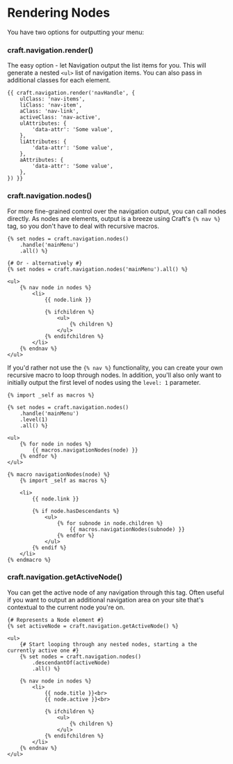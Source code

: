# Rendering Nodes

You have two options for outputting your menu:

### craft.navigation.render()

The easy option - let Navigation output the list items for you. This will generate a nested `<ul>` list of navigation items. You can also pass in additional classes for each element.

```twig
{{ craft.navigation.render('navHandle', {
    ulClass: 'nav-items',
    liClass: 'nav-item',
    aClass: 'nav-link',
    activeClass: 'nav-active',
    ulAttributes: {
        'data-attr': 'Some value',
    },
    liAttributes: {
        'data-attr': 'Some value',
    },
    aAttributes: {
        'data-attr': 'Some value',
    },
}) }}
```

### craft.navigation.nodes()

For more fine-grained control over the navigation output, you can call nodes directly. As nodes are elements, output is a breeze using Craft's `{% nav %}` tag, so you don't have to deal with recursive macros.

```twig
{% set nodes = craft.navigation.nodes()
    .handle('mainMenu')
    .all() %}

{# Or - alternatively #}
{% set nodes = craft.navigation.nodes('mainMenu').all() %}

<ul>
    {% nav node in nodes %}
        <li>
            {{ node.link }}

            {% ifchildren %}
                <ul>
                    {% children %}
                </ul>
            {% endifchildren %}
        </li>
    {% endnav %}
</ul>
```

If you'd rather not use the `{% nav %}` functionality, you can create your own recursive macro to loop through nodes. In addition, you'll also only want to initially output the first level of nodes using the `level: 1` parameter.

```twig
{% import _self as macros %}

{% set nodes = craft.navigation.nodes()
    .handle('mainMenu')
    .level(1)
    .all() %}

<ul>
    {% for node in nodes %}
        {{ macros.navigationNodes(node) }}
    {% endfor %}
</ul>

{% macro navigationNodes(node) %}
    {% import _self as macros %}

    <li>
        {{ node.link }}

        {% if node.hasDescendants %}
            <ul>
                {% for subnode in node.children %}
                    {{ macros.navigationNodes(subnode) }}
                {% endfor %}
            </ul>
        {% endif %}
    </li>
{% endmacro %}
```

### craft.navigation.getActiveNode()

You can get the active node of any navigation through this tag. Often useful if you want to output an additional navigation area on your site that's contextual to the current node you're on.

```twig
{# Represents a Node element #}
{% set activeNode = craft.navigation.getActiveNode() %}

<ul>
    {# Start looping through any nested nodes, starting a the currently active one #}
    {% set nodes = craft.navigation.nodes()
        .descendantOf(activeNode)
        .all() %}

    {% nav node in nodes %}
        <li>
            {{ node.title }}<br>
            {{ node.active }}<br>

            {% ifchildren %}
                <ul>
                    {% children %}
                </ul>
            {% endifchildren %}
        </li>
    {% endnav %}
</ul>
```
